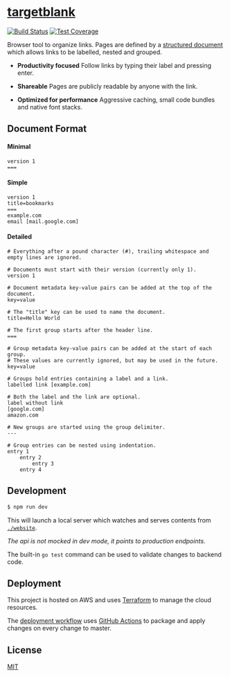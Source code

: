 # [targetblank](https://targetblank.org)

[![Build Status](https://travis-ci.org/g-harel/targetblank.svg?branch=master)](https://travis-ci.org/g-harel/targetblank)
[![Test Coverage](https://img.shields.io/codecov/c/github/g-harel/targetblank.svg)](https://codecov.io/gh/g-harel/targetblank)

Browser tool to organize links. Pages are defined by a [structured document](#document-format) which allows links to be labelled, nested and grouped.

- **Productivity focused** Follow links by typing their label and pressing enter.

- **Shareable** Pages are publicly readable by anyone with the link.

- **Optimized for performance** Aggressive caching, small code bundles and native font stacks.

## Document Format

#### Minimal

```shell
version 1
===
```

#### Simple

```shell
version 1
title=bookmarks
===
example.com
email [mail.google.com]
```

#### Detailed

```shell
# Everything after a pound character (#), trailing whitespace and empty lines are ignored.

# Documents must start with their version (currently only 1).
version 1

# Document metadata key-value pairs can be added at the top of the document.
key=value

# The "title" key can be used to name the document.
title=Hello World

# The first group starts after the header line.
===

# Group metadata key-value pairs can be added at the start of each group.
# These values are currently ignored, but may be used in the future.
key=value

# Groups hold entries containing a label and a link.
labelled link [example.com]

# Both the label and the link are optional.
label without link
[google.com]
amazon.com

# New groups are started using the group delimiter.
---

# Group entries can be nested using indentation.
entry 1
    entry 2
        entry 3
    entry 4
```

## Development

```bash
$ npm run dev
```

This will launch a local server which watches and serves contents from [`./website`](./website).

_The api is not mocked in dev mode, it points to production endpoints._

The built-in `go test` command can be used to validate changes to backend code.

## Deployment

This project is hosted on AWS and uses [Terraform](https://www.terraform.io/) to manage the cloud resources.

The [deployment workflow](./.github/main.workflow) uses [GitHub Actions](https://developer.github.com/actions/) to package and apply changes on every change to master.

## License

[MIT](./LICENSE)

<!--

endpoints (/api/v1..)
- authenticate per page  (POST   /auth/:address        password)
- change page password   (PUT    /auth/:address [auth] password)
- reset page password    (DELETE /auth/:address        email   )
- create new page        (POST   /page                 email   )
- validate page document (POST   /page/validate        doc     )
- fetch page             (GET    /page/:address [auth]         )
- edit page document     (PUT    /page/:address [auth] data    )

dynamodb schema {
    addr: string (6 alphanumeric chars),
    document: string
    email: string (hashed),
    password: string (hashed),
    published: bool,
}

links
- https://undraw.co/illustrations
- https://gauger.io/fonticon/
- http://www.alexedwards.net/blog/serverless-api-with-go-and-aws-lambda
- https://github.com/nzoschke/gofaas
- https://read.acloud.guru/how-to-keep-your-lambda-functions-warm-9d7e1aa6e2f0
- https://gist.github.com/prwhite/8168133
- https://docs.aws.amazon.com/amazondynamodb/latest/developerguide/bp-general-nosql-design.html
- https://scene-si.org/2018/05/08/protecting-api-access-with-jwt/
- https://www.terraform.io/docs/providers/aws/guides/serverless-with-aws-lambda-and-api-gateway.html
- https://github.com/hashicorp/best-practices/tree/master/terraform

-->
